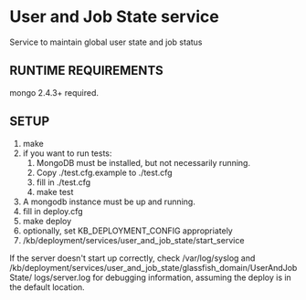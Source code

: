 User and Job State service
==========================

Service to maintain global user state and job status

RUNTIME REQUIREMENTS
--------------------

mongo 2.4.3+ required.

SETUP
-----

1. make
2. if you want to run tests:  
    1. MongoDB must be installed, but not necessarily running.  
    2. Copy ./test.cfg.example to ./test.cfg  
    2. fill in ./test.cfg  
    3. make test  
3. A mongodb instance must be up and running.
5. fill in deploy.cfg
6. make deploy
7. optionally, set KB_DEPLOYMENT_CONFIG appropriately
8. /kb/deployment/services/user_and_job_state/start_service

If the server doesn't start up correctly, check /var/log/syslog and
/kb/deployment/services/user_and_job_state/glassfish_domain/UserAndJobState/
  logs/server.log for debugging information, assuming the deploy is in the
default location.
